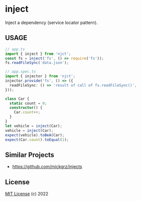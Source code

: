 # inject

Inject a dependency (service locator pattern).

## USAGE

```ts
// app.ts
import { inject } from 'njct';
const fs = inject('fs', () => require('fs'));
fs.readFileSync('data.json');

// app.spec.ts
import { injector } from 'njct';
injector.provide('fs', () => ({
  readFileSync: () => 'result of call of fs.readFileSync()',
}));
```

```ts
class Car {
  static count = 0;
  constructor() {
    Car.count++;
  }
}
let vehicle = inject(Car);
vehicle = inject(Car);
expect(vehicle).toBeA(Car);
expect(Car.count).toEqual(1);
```

## Similar Projects

- https://github.com/mickgrz/injects

## License

[MIT License](https://opensource.org/licenses/MIT) (c) 2022
